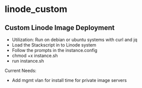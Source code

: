 # linode_custom
## Custom Linode Image Deployment
- Utilization: Run on debian or ubuntu systems with curl and jq
- Load the Stackscript in to Linode system
- Follow the prompts in the instance.config
- chmod +x instance.sh
- run instance.sh

Current Needs:
  - Add mgmt vlan for install time for private image servers
